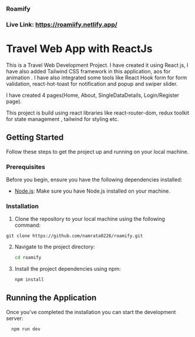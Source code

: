 ### Roamify

### Live Link: https://roamiify.netlify.app/
# Travel Web App with ReactJs
This is a Travel Web Development Project. I have created it using React js, I have also added Tailwind CSS framework in this application, aos for animation . I have also integrated some tools like React Hook form for form validation, react-hot-toast for notification and popup and swiper slider.

I have created 4 pages(Home, About, SingleDataDetails, Login/Register page).   

This project is build using react libraries like react-router-dom, redux toolkit for state management , tailwind for styling etc.



## Getting Started

Follow these steps to get the project up and running on your local machine.

### Prerequisites

Before you begin, ensure you have the following dependencies installed:

- [Node.js](https://nodejs.org/): Make sure you have Node.js installed on your machine.

### Installation

1. Clone the repository to your local machine using the following command:

```
git clone https://github.com/namrata0226/roamify.git
```

2. Navigate to the project directory:

   ```bash
   cd roamify

   ```

3. Install the project dependencies using npm:

   ```bash
   npm install
   ```





## Running the Application

Once you've completed the installation  you can start the development server:

```bash
  npm run dev
```



